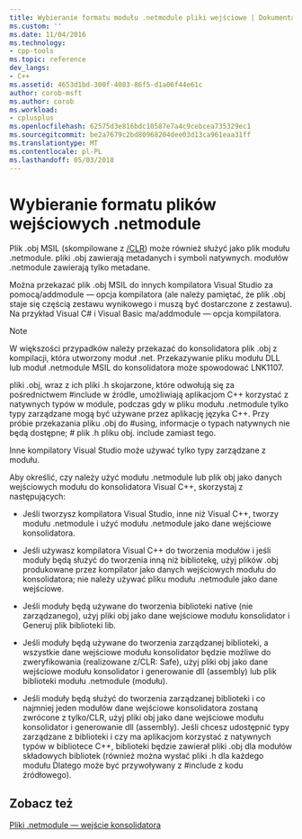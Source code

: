 ```yaml
---
title: Wybieranie formatu modułu .netmodule pliki wejściowe | Dokumentacja firmy Microsoft
ms.custom: ''
ms.date: 11/04/2016
ms.technology:
- cpp-tools
ms.topic: reference
dev_langs:
- C++
ms.assetid: 4653d1bd-300f-4083-86f5-d1a06f44e61c
author: corob-msft
ms.author: corob
ms.workload:
- cplusplus
ms.openlocfilehash: 62575d3e816bdc10587e7a4c9cebcea735329ec1
ms.sourcegitcommit: be2a7679c2bd80968204dee03d13ca961eaa31ff
ms.translationtype: MT
ms.contentlocale: pl-PL
ms.lasthandoff: 05/03/2018
---
```

# <a name="choosing-the-format-of-netmodule-input-files"></a>Wybieranie formatu plików wejściowych .netmodule
Plik .obj MSIL (skompilowane z [/CLR](../../build/reference/clr-common-language-runtime-compilation.md)) może również służyć jako plik modułu .netmodule.  pliki .obj zawierają metadanych i symboli natywnych.  modułów .netmodule zawierają tylko metadane.  
  
 Można przekazać plik .obj MSIL do innych kompilatora Visual Studio za pomocą/addmodule — opcja kompilatora (ale należy pamiętać, że plik .obj staje się częścią zestawu wynikowego i muszą być dostarczone z zestawu).  Na przykład Visual C# i Visual Basic ma/addmodule — opcja kompilatora.  
  
> [!NOTE]
>  W większości przypadków należy przekazać do konsolidatora plik .obj z kompilacji, która utworzony moduł .net.  Przekazywanie pliku modułu DLL lub moduł .netmodule MSIL do konsolidatora może spowodować LNK1107.  
  
 pliki .obj, wraz z ich pliki .h skojarzone, które odwołują się za pośrednictwem #include w źródle, umożliwiają aplikacjom C++ korzystać z natywnych typów w module, podczas gdy w pliku modułu .netmodule tylko typy zarządzane mogą być używane przez aplikację języka C++.  Przy próbie przekazania pliku .obj do #using, informacje o typach natywnych nie będą dostępne; # plik .h pliku obj. include zamiast tego.  
  
 Inne kompilatory Visual Studio może używać tylko typy zarządzane z modułu.  
  
 Aby określić, czy należy użyć modułu .netmodule lub plik obj jako danych wejściowych modułu do konsolidatora Visual C++, skorzystaj z następujących:  
  
-   Jeśli tworzysz kompilatora Visual Studio, inne niż Visual C++, tworzy modułu .netmodule i użyć modułu .netmodule jako dane wejściowe konsolidatora.  
  
-   Jeśli używasz kompilatora Visual C++ do tworzenia modułów i jeśli moduły będą służyć do tworzenia inną niż bibliotekę, użyj plików .obj produkowane przez kompilator jako danych wejściowych modułu do konsolidatora; nie należy używać pliku modułu .netmodule jako dane wejściowe.  
  
-   Jeśli moduły będą używane do tworzenia biblioteki native (nie zarządzanego), użyj pliki obj jako dane wejściowe modułu konsolidator i Generuj plik biblioteki lib.  
  
-   Jeśli moduły będą używane do tworzenia zarządzanej biblioteki, a wszystkie dane wejściowe modułu konsolidator będzie możliwe do zweryfikowania (realizowane z/CLR: Safe), użyj pliki obj jako dane wejściowe modułu konsolidator i generowanie dll (assembly) lub plik biblioteki modułu .netmodule (modułu).  
  
-   Jeśli moduły będą służyć do tworzenia zarządzanej biblioteki i co najmniej jeden modułów dane wejściowe konsolidatora zostaną zwrócone z tylko/CLR, użyj pliki obj jako dane wejściowe modułu konsolidator i generowanie dll (assembly).  Jeśli chcesz udostępnić typy zarządzane z biblioteki i czy ma aplikacjom korzystać z natywnych typów w bibliotece C++, biblioteki będzie zawierał pliki .obj dla modułów składowych bibliotek (również można wysłać pliki .h dla każdego modułu Dlatego może być przywoływany z #include z kodu źródłowego).  
  
## <a name="see-also"></a>Zobacz też  
 [Pliki .netmodule — wejście konsolidatora](../../build/reference/netmodule-files-as-linker-input.md)